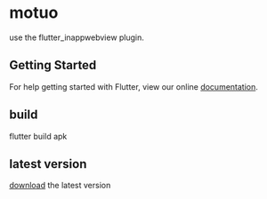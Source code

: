 # motuo

use the flutter_inappwebview plugin.

## Getting Started

For help getting started with Flutter, view our online
[documentation](https://flutter.io/).


## build
flutter build apk


## latest version
[download](https://laof.github.io/bolb/files/motuo/motuo.apk) the latest version
